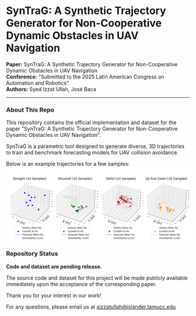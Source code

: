 
# SynTraG: A Synthetic Trajectory Generator for Non-Cooperative Dynamic Obstacles in UAV Navigation

**Paper:** SynTraG: A Synthetic Trajectory Generator for Non-Cooperative Dynamic Obstacles in UAV Navigation  
**Conference:** "Submitted to the 2025 Latin American Congress on Automation and Robotics"  
**Authors:** Syed Izzat Ullah, José Baca

---

### About This Repo

This repository contains the official implementation and dataset for the paper "SynTraG: A Synthetic Trajectory Generator for Non-Cooperative Dynamic Obstacles in UAV Navigation".

SynTraG is a parametric tool designed to generate diverse, 3D trajectories to train and benchmark forecasting models for UAV collision avoidance.

Below is an example trajectories for a few samples:
![Trajectory Examples](media/trajectories_1x4.png)

### Repository Status

**Code and dataset are pending release.**

The source code and dataset for this project will be made publicly available immediately upon the acceptance of the corresponding paper.

Thank you for your interest in our work!

For any questions, please email us at sizzatullah@islander.tamucc.edu
